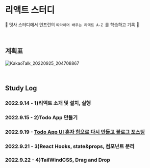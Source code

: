 # 리액트 스터디
🦁 멋사 스터디에서 인프런의 `따라하며 배우는 리액트 A-Z `를 학습하고 기록 🦁

<br>

## 계획표
![KakaoTalk_20220925_204708867](https://user-images.githubusercontent.com/101965666/192220691-3a4c5efe-b65f-429f-ac46-a724fa20cd90.png)

<br>

## Study Log

### 2022.9.14 - 1)리액트 소개 및 설치, 실행
### 2022.9.15 - 2)Todo App 만들기
### 2022.9.19 - <a href='https://velog.io/@hamham/%EB%A6%AC%EC%95%A1%ED%8A%B8%EB%A1%9C-%EA%B0%84%EB%8B%A8%ED%95%9C-%ED%88%AC%EB%91%90%EC%95%B1%EC%9D%84-%EB%A7%8C%EB%93%A4%EC%96%B4%EB%B3%B4%EC%9E%90'>Todo App UI 혼자 힘으로 다시 만들고 블로그 포스팅</a>
### 2022.9.21 - 3)React Hooks, state&props, 컴포넌트 분리
### 2022.9.22 - 4)TailWindCSS, Drag and Drop
